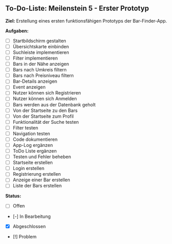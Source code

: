 ## To-Do-Liste: Meilenstein 5 - Erster Prototyp

**Ziel:** Erstellung eines ersten funktionsfähigen Prototyps der Bar-Finder-App.

**Aufgaben:**
- [ ] Startbildschirm gestalten
- [ ] Übersichtskarte einbinden
- [ ] Suchleiste implementieren
- [ ] Filter implementieren
- [ ] Bars in der Nähe anzeigen
- [ ] Bars nach Umkreis filtern
- [ ] Bars nach Preisniveau filtern
- [ ] Bar-Details anzeigen
- [ ] Event anzeigen
- [ ] Nutzer können sich Registrieren
- [ ] Nutzer können sich Anmelden
- [ ] Bars werden aus der Datenbank geholt
- [ ] Von der Startseite zu den Bars
- [ ] Von der Startseite zum Profil
- [ ] Funktionalität der Suche testen
- [ ] Filter testen
- [ ] Navigation testen
- [ ] Code dokumentieren
- [ ] App-Log ergänzen
- [ ] ToDo Liste ergänzen
- [ ] Testen und Fehler beheben
- [ ] Startseite erstellen
- [ ] Login erstellen
- [ ] Registrierung erstellen
- [ ] Anzeige einer Bar erstellen
- [ ] Liste der Bars erstellen

**Status:**

-   [ ] Offen
-   [-] In Bearbeitung
-   [x] Abgeschlossen
-   [!] Problem